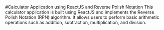 #Calculator Application using ReactJS and Reverse Polish Notation
This calculator application is built using ReactJS and implements the Reverse Polish Notation (RPN) algorithm. It allows users to perform basic arithmetic operations such as addition, subtraction, multiplication, and division.
